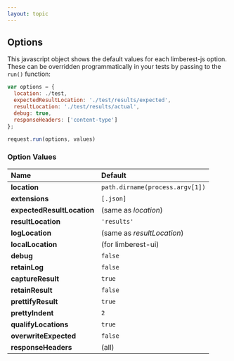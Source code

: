 ```yaml
---
layout: topic
---
```

## Options

This javascript object shows the default values for each limberest-js option.
These can be overridden programmatically in your tests by passing to the `run()` function:
```javascript
var options = {
  location: ./test,
  expectedResultLocation: './test/results/expected',
  resultLocation: './test/results/actual',
  debug: true,
  responseHeaders: ['content-type']
};

request.run(options, values)  
```

### Option Values

| Name | Default |
| :----- | :------ |
| **location** | `path.dirname(process.argv[1])` | File system location or URL |
| **extensions** | `[.json]` | Filename extensions for request groups/collections |
| **expectedResultLocation** | (same as *location*) | Expected results YAML |
| **resultLocation** | `'results'` | Where to write actual results YAML |
| **logLocation** | (same as *resultLocation*) | Where logs are written |
| **localLocation** | (for limberest-ui) | Logical path where overrides are saved in browser local storage |
| **debug** | `false` | Debug logging output
| **retainLog** | `false` | Append to log for each test instead of overwriting |
| **captureResult** | `true` | Whether test results should be saved (false for pre-script cleanup, etc.) |
| **retainResult** | `false` | Append to result file instead of overwriting |
| **prettifyResult** | `true` | Pretty-print JSON body content in results |
| **prettyIndent** | `2` | Pretty-print indentation |
| **qualifyLocations** | `true` | Result and log paths prefixed by group (or can be string for custom) |
| **overwriteExpected** | `false` | Save actual result as expected result (for initial creation)
| **responseHeaders** | (all) | Array of validated response headers, in the order they'll appear in result YAML

